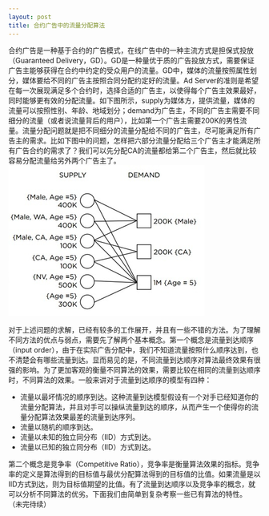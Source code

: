 ```yaml
---
layout: post
title: 合约广告中的流量分配算法
---
```


合约广告是一种基于合约的广告模式，在线广告中的一种主流方式是担保式投放（Guaranteed Delivery，GD）。GD是一种量优于质的广告投放方式，需要保证广告主能够获得在合约中约定的受众用户的流量。GD中，媒体的流量按照属性划分，媒体要给不同的广告主按照合同分配约定好的流量。Ad Server的准则是希望在每一次展现满足多个合约时，选择合适的广告主，以使得每个广告主效果最好，同时能够更有效的分配流量。如下图所示，supply为媒体方，提供流量，媒体的流量可以按照性别、年龄、地域划分；demand为广告主，不同的广告主需要不同细分的流量（或者说流量背后的用户），比如第一个广告主需要200K的男性流量。流量分配问题就是把不同细分的流量分配给不同的广告主，尽可能满足所有广告主的需求。比如下图中的问题，怎样把六部分流量分配给三个广告主才能满足所有广告合约的需求了？我们可以先分配CA的流量都给第二个广告主，然后就比较容易分配流量给另外两个广告主了。
![alocation](../img/ad_alocation.jpg)

对于上述问题的求解，已经有较多的工作展开，并且有一些不错的方法。为了理解不同方法的优点与弱点，需要先了解两个基本概念。第一个概念是流量到达顺序（input order），由于在实际广告分配中，我们不知道流量按照什么顺序达到，也不清楚会有哪些流量到达。显而易见的是，不同流量到达顺序对算法最终效果有很强的影响。为了更加客观的衡量不同算法的效果，需要比较在相同的流量到达顺序时，不同算法的效果。一般来讲对于流量到达顺序的模型有四种：

- 流量以最坏情况的顺序到达。这种流量到达模型假设有一个对手已经知道你的流量分配算法，并且对手可以操纵流量到达的顺序，从而产生一个使得你的流量分配算法效果最差的流量到达序列。
- 流量以随机的顺序到达。
- 流量以未知的独立同分布（IID）方式到达。
- 流量以已知的独立同分布（IID）方式到达。

第二个概念是竞争率（Competitive Ratio），竞争率是衡量算法效果的指标。竞争率的定义是算法得到的目标值与最优分配算法得到的目标值的比值。如果流量是以IID方式到达，则为目标值期望的比值。有了流量到达顺序以及竞争率的概念，就可以分析不同算法的优劣。下面我们由简单到复杂考察一些已有算法的特性。
（未完待续）
